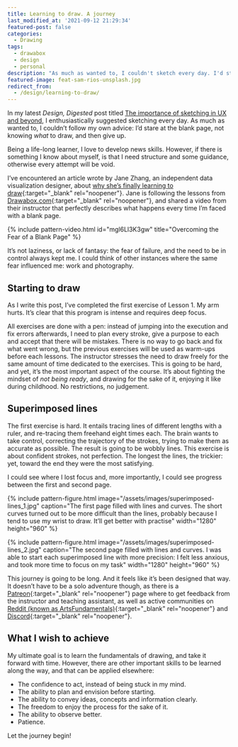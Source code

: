 ```yaml
---
title: Learning to draw. A journey
last_modified_at: '2021-09-12 21:29:34'
featured-post: false
categories:
  - Drawing
tags:
  - drawabox
  - design
  - personal
description: "As much as wanted to, I couldn't sketch every day. I'd stare at the blank page, not knowing what to draw, and then give up. So I started a new journey."
featured-image: feat-sam-rios-unsplash.jpg
redirect_from:
  - /design/learning-to-draw/
---
```

<p class="lead">In my latest <em>Design, Digested</em> post titled <a href="{{ site.url }}design-digested/importance-of-sketching-in-ux/">The importance of sketching in UX and beyond</a>, I enthusiastically suggested sketching every day.  As much as wanted to, I couldn’t follow my own advice: I’d stare at the blank page, not knowing <em>what</em> to draw, and then give up.</p>

<!--more-->

Being a life-long learner, I love to develop news skills. However, if there is something I know about myself, is that I need structure and some guidance, otherwise every attempt will be void.

I’ve encountered an article wrote by Jane Zhang, an independent data visualization designer, about [why she’s finally learning to draw](https://janezhang.ca/posts/why-im-learning-to-draw/){:target="_blank" rel="noopener"}. Jane is following the lessons from [Drawabox.com](https://drawabox.com/){:target="_blank" rel="noopener"}, and shared a video from their instructor that perfectly describes what happens every time I’m faced with a blank page.

{% include pattern-video.html id="mgl6Ll3K3gw" title="Overcoming the Fear of a Blank Page" %}

It’s not laziness, or lack of fantasy: the fear of failure, and the need to be in control always kept me. I could think of other instances where the same fear influenced me: work and photography.

## Starting to draw

As I write this post, I’ve completed the first exercise of Lesson 1. My arm hurts. It’s clear that this program is intense and requires deep focus.

All exercises are done with a pen: instead of jumping into the execution and fix errors afterwards, I need to plan every stroke, give a purpose to each and accept that there will be mistakes. There is no way to go back and fix what went wrong, but the previous exercises will be used as warm-ups before each lessons. The instructor stresses the need to draw freely for the same amount of time dedicated to the exercises. This is going to be hard, and yet, it’s the most important aspect of the course. It’s about fighting the mindset of _not being ready_, and drawing for the sake of it, enjoying it like during childhood. No restrictions, no judgement.

## Superimposed lines

The first exercise is hard. It entails tracing lines of different lengths with a ruler, and re-tracing them freehand eight times each. The brain wants to take control, correcting the trajectory of the strokes, trying to make them as accurate as possible. The result is going to be wobbly lines. This exercise is about confident strokes, not perfection. The longest the lines, the trickier: yet, toward the end they were the most satisfying.

I could see where I lost focus and, more importantly, I could see progress between the first and second page.

{% include pattern-figure.html image="/assets/images/superimposed-lines_1.jpg" caption="The first page filled with lines and curves. The short curves turned out to be more difficult than the lines, probably because I tend to use my wrist to draw. It’ll get better with practise" width="1280" height="960" %}

{% include pattern-figure.html image="/assets/images/superimposed-lines_2.jpg" caption="The second page filled with lines and curves. I was able to start each superimposed line with more precision: I felt less anxious, and took more time to focus on my task" width="1280" height="960" %}

This journey is going to be long. And it feels like it’s been designed that way. It doesn’t have to be a solo adventure though, as there is a [Patreon](https://patreon.com/uncomfortable){:target="_blank" rel="noopener"} page where to get feedback from the instructor and teaching assistant, as well as active communities on [Reddit (known as ArtsFundamentals)](https://reddit.com/r/ArtFundamentals){:target="_blank" rel="noopener"} and [Discord](https://discord.gg/FtSS4hhqSu){:target="_blank" rel="noopener"}.

## What I wish to achieve

My ultimate goal is to learn the fundamentals of drawing, and take it forward with time. However, there are other important skills to be learned along the way, and that can be applied elsewhere:

<ul class="smd-ul">
<li>The confidence to act, instead of being stuck in my mind.</li>
<li>The ability to plan and envision before starting.</li>
<li>The ability to convey ideas, concepts and information clearly.</li>
<li>The freedom to enjoy the process for the sake of it.</li>
<li>The ability to observe better.</li>
<li>Patience.</li>
</ul>

Let the journey begin!

<!-- <small>Photo by [Sam Rios](https://unsplash.com/@samr1os_official){:target="_blank" rel="noopener"} on Unsplash</small> -->
